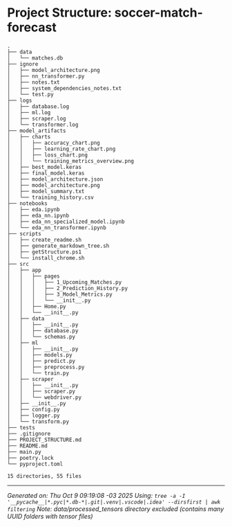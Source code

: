 # Project Structure: soccer-match-forecast

```
.
├── data
│   └── matches.db
├── ignore
│   ├── model_architecture.png
│   ├── nn_transformer.py
│   ├── notes.txt
│   ├── system_dependencies_notes.txt
│   └── test.py
├── logs
│   ├── database.log
│   ├── ml.log
│   ├── scraper.log
│   └── transformer.log
├── model_artifacts
│   ├── charts
│   │   ├── accuracy_chart.png
│   │   ├── learning_rate_chart.png
│   │   ├── loss_chart.png
│   │   └── training_metrics_overview.png
│   ├── best_model.keras
│   ├── final_model.keras
│   ├── model_architecture.json
│   ├── model_architecture.png
│   ├── model_summary.txt
│   └── training_history.csv
├── notebooks
│   ├── eda.ipynb
│   ├── eda_nn.ipynb
│   ├── eda_nn_specialized_model.ipynb
│   └── eda_nn_transformer.ipynb
├── scripts
│   ├── create_readme.sh
│   ├── generate_markdown_tree.sh
│   ├── getStructure.ps1
│   └── install_chrome.sh
├── src
│   ├── app
│   │   ├── pages
│   │   │   ├── 1_Upcoming_Matches.py
│   │   │   ├── 2_Prediction_History.py
│   │   │   ├── 3_Model_Metrics.py
│   │   │   └── __init__.py
│   │   ├── Home.py
│   │   └── __init__.py
│   ├── data
│   │   ├── __init__.py
│   │   ├── database.py
│   │   └── schemas.py
│   ├── ml
│   │   ├── __init__.py
│   │   ├── models.py
│   │   ├── predict.py
│   │   ├── preprocess.py
│   │   └── train.py
│   ├── scraper
│   │   ├── __init__.py
│   │   ├── scraper.py
│   │   └── webdriver.py
│   ├── __init__.py
│   ├── config.py
│   ├── logger.py
│   └── transform.py
├── tests
├── .gitignore
├── PROJECT_STRUCTURE.md
├── README.md
├── main.py
├── poetry.lock
└── pyproject.toml

15 directories, 55 files
```

***
*Generated on: Thu Oct  9 09:19:08 -03 2025*
*Using: `tree -a -I '__pycache__|*.pyc|*.db-*|.git|.venv|.vscode|.idea' --dirsfirst | awk filtering`*
*Note: data/processed_tensors directory excluded (contains many UUID folders with tensor files)*
